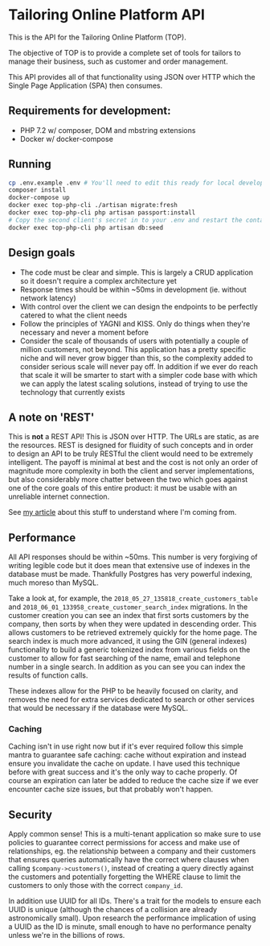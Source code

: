 # Tailoring Online Platform API

This is the API for the Tailoring Online Platform (TOP).

The objective of TOP is to provide a complete set of tools for tailors to manage their business, such as customer and
order management.

This API provides all of that functionality using JSON over HTTP which the Single Page Application (SPA) then consumes.

## Requirements for development:

* PHP 7.2 w/ composer, DOM and mbstring extensions
* Docker w/ docker-compose

## Running

```bash
cp .env.example .env # You'll need to edit this ready for local development
composer install
docker-compose up
docker exec top-php-cli ./artisan migrate:fresh
docker exec top-php-cli php artisan passport:install
# Copy the second client's secret in to your .env and restart the containers
docker exec top-php-cli php artisan db:seed
```

## Design goals

* The code must be clear and simple. This is largely a CRUD application so it doesn't require a complex architecture yet
* Response times should be within ~50ms in development (ie. without network latency)
* With control over the client we can design the endpoints to be perfectly catered to what the client needs
* Follow the principles of YAGNI and KISS. Only do things when they're necessary and never a moment before
* Consider the scale of thousands of users with potentially a couple of million customers, not beyond. This application
  has a pretty specific niche and will never grow bigger than this, so the complexity added to consider serious scale
  will never pay off. In addition if we ever do reach that scale it will be smarter to start with a simpler code base
  with which we can apply the latest scaling solutions, instead of trying to use the technology that currently exists

## A note on 'REST'

This is **not** a REST API! This is JSON over HTTP. The URLs are static, as are the resources. REST is designed for
fluidity of such concepts and in order to design an API to be truly RESTful the client would need to be extremely
intelligent. The payoff is minimal at best and the cost is not only an order of magnitude more complexity in both
the client and server implementations, but also considerably more chatter between the two which goes against one of
the core goals of this entire product: it must be usable with an unreliable internet connection.

See [my article](https://dividebyze.ro/2016/08/09/stop-building-rest-apis.html) about this stuff to understand where
I'm coming from.

## Performance

All API responses should be within ~50ms. This number is very forgiving of writing legible code but it does mean that
extensive use of indexes in the database must be made. Thankfully Postgres has very powerful indexing, much moreso than
MySQL.

Take a look at, for example, the `2018_05_27_135818_create_customers_table` and
`2018_06_01_133958_create_customer_search_index` migrations. In the customer creation you can see an index that first
sorts customers by the company, then sorts by when they were updated in descending order. This allows customers to be
retrieved extremely quickly for the home page. The search index is much more advanced, it using the GIN (general
indexes) functionality to build a generic tokenized index from various fields on the customer to allow for fast
searching of the name, email and telephone number in a single search. In addition as you can see you can index the
results of function calls.

These indexes allow for the PHP to be heavily focused on clarity, and removes the need for extra services dedicated to
search or other services that would be necessary if the database were MySQL.

### Caching

Caching isn't in use right now but if it's ever required follow this simple mantra to guarantee safe caching: cache
without expiration and instead ensure you invalidate the cache on update. I have used this technique before with great
success and it's the only way to cache properly. Of course an expiration can later be added to reduce the cache size
if we ever encounter cache size issues, but that probably won't happen.

## Security

Apply common sense! This is a multi-tenant application so make sure to use policies to guarantee correct permissions
for access and make use of relationships, eg. the relationship between a company and their customers that ensures
queries automatically have the correct where clauses when calling `$company->customers()`, instead of creating a query
directly against the customers and potentially forgetting the WHERE clause to limit the customers to only those with
the correct `company_id`.

In addition use UUID for all IDs. There's a trait for the models to ensure each UUID is unique (although the chances of
a collision are already astronomically small). Upon research the performance implication of using a UUID as the ID
is minute, small enough to have no performance penalty unless we're in the billions of rows.

